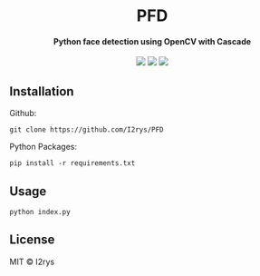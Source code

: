 <h1 align="center">PFD</h1>
<h4 align="center">Python face detection using OpenCV with Cascade</h4>
<p align="center">
	<a href="https://github.com/I2rys/PFD/blob/main/LICENSE"><img src="https://img.shields.io/github/license/I2rys/PFD?style=flat-square"></img></a>
	<a href="https://github.com/I2rys/PFD/issues"><img src="https://img.shields.io/github/issues/I2rys/PFD.svg"></img></a>
	<a href="https://nodejs.org/"><img src="https://img.shields.io/badge/-Nodejs-green?style=flat-square&logo=Node.js"></img></a>
</p>


## Installation
Github:

    git clone https://github.com/I2rys/PFD

Python Packages:

    pip install -r requirements.txt
    
## Usage
```
python index.py
```

## License
MIT © I2rys
